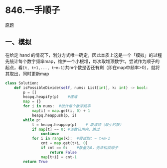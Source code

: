 # 846.一手顺子
[原题](https://leetcode-cn.com/problems/hand-of-straights/)

## 一、模拟

在给定 hand 的情况下，划分方式唯一确定，因此本质上这是一个「模拟」的过程
先统计每个数字频率map，维护一个小根堆，每次取堆顶数字t，尝试作为顺子的起点，看`[t, t+1,..., t+m-1]`共m个数是否还有剩（即在map中频率>0），就将其取出，同时更新map

```python
class Solution:
    def isPossibleDivide(self, nums: List[int], k: int) -> bool:
        p = []
        heapq.heapify(p)	#建堆
        map = {}
        for i in nums:	#统计每个数字频率 
            map[i] = map.get(i, 0) + 1
            heapq.heappush(p, i)
        while p:
            t = heapq.heappop(p)	# 取堆顶（最小的数）
            if map[t] == 0:	#该数已用完，跳过
                continue
            for i in range(k):	#尝试取t ~ t+m-1
                cnt = map.get(t+i, 0)
                if cnt == 0:	#数量为0，无法构成顺子
                    return False
                map[t+i] = cnt-1
        return True
```

